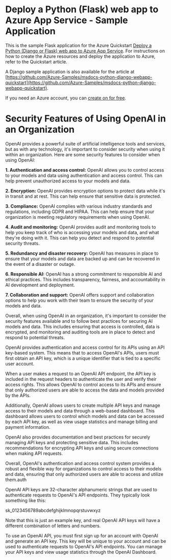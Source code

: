 # Deploy a Python (Flask) web app to Azure App Service - Sample Application

This is the sample Flask application for the Azure Quickstart [Deploy a Python (Django or Flask) web app to Azure App Service](https://docs.microsoft.com/en-us/azure/app-service/quickstart-python).  For instructions on how to create the Azure resources and deploy the application to Azure, refer to the Quickstart article.

A Django sample application is also available for the article at [https://github.com/Azure-Samples/msdocs-python-django-webapp-quickstart](https://github.com/Azure-Samples/msdocs-python-django-webapp-quickstart).

If you need an Azure account, you can [create on for free](https://azure.microsoft.com/en-us/free/).

# Security Features of Using OpenAI in an Organization

OpenAI provides a powerful suite of artificial intelligence tools and services, but as with any technology, it's important to consider security when using it within an organization. Here are some security features to consider when using OpenAI:

**1. Authentication and access control:** OpenAI allows you to control access to your models and data using authentication and access control. This can help prevent unauthorized access to your models and data.

**2. Encryption:** OpenAI provides encryption options to protect data while it's in transit and at rest. This can help ensure that sensitive data is protected.

**3. Compliance:** OpenAI complies with various industry standards and regulations, including GDPR and HIPAA. This can help ensure that your organization is meeting regulatory requirements when using OpenAI.

**4. Audit and monitoring:** OpenAI provides audit and monitoring tools to help you keep track of who is accessing your models and data, and what they're doing with it. This can help you detect and respond to potential security threats.

**5. Redundancy and disaster recovery:** OpenAI has measures in place to ensure that your models and data are backed up and can be recovered in the event of a disaster or outage.

**6. Responsible AI:** OpenAI has a strong commitment to responsible AI and ethical practices. This includes transparency, fairness, and accountability in AI development and deployment.

**7. Collaboration and support:** OpenAI offers support and collaboration options to help you work with their team to ensure the security of your models and data.

Overall, when using OpenAI in an organization, it's important to consider the security features available and to follow best practices for securing AI models and data. This includes ensuring that access is controlled, data is encrypted, and monitoring and auditing tools are in place to detect and respond to potential threats.


OpenAI provides authentication and access control for its APIs using an API key-based system. This means that to access OpenAI's APIs, users must first obtain an API key, which is a unique identifier that is tied to a specific user account.

When a user makes a request to an OpenAI API endpoint, the API key is included in the request headers to authenticate the user and verify their access rights. This allows OpenAI to control access to its APIs and ensure that only authorized users are able to access the data and models provided by the APIs.

Additionally, OpenAI allows users to create multiple API keys and manage access to their models and data through a web-based dashboard. This dashboard allows users to control which models and data can be accessed by each API key, as well as view usage statistics and manage billing and payment information.

OpenAI also provides documentation and best practices for securely managing API keys and protecting sensitive data. This includes recommendations for encrypting API keys and using secure connections when making API requests.

Overall, OpenAI's authentication and access control system provides a robust and flexible way for organizations to control access to their models and data, ensuring that only authorized users are able to access and utilize them.auth

OpenAI API keys are 32-character alphanumeric strings that are used to authenticate requests to OpenAI's API endpoints. They typically look something like this:

sk_0123456789abcdefghijklmnopqrstuvwxyz

Note that this is just an example key, and real OpenAI API keys will have a different combination of letters and numbers.

To use an OpenAI API, you must first sign up for an account with OpenAI and generate an API key. This key will be unique to your account and can be used to authenticate requests to OpenAI's API endpoints. You can manage your API keys and view usage statistics through the OpenAI Dashboard.